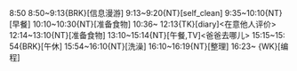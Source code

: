
8:50
8:50~9:13{BRK}[信息漫游]
9:13~9:20{NT}[self_clean]
9:35~10:10{NT}[早餐]
10:10~10:30{NT}[准备食物]
10:36~ 12:13{TK}[diary]<在意他人评价>
12:14~13:10{NT}[准备食物]
13:10~15:14{NT}[午餐,TV]<爸爸去哪儿>
15:15~15: 54{BRK}[午休]
15:54~16:10{NT}[洗澡]
16:10~16:19{NT}[整理]
16:23~ {WK}[编程]<life-time-tracker>
